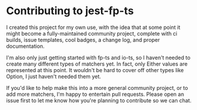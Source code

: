 # Contributing to jest-fp-ts

I created this project for my own use, with the idea that at some point it might become a
fully-maintained community project, complete with ci builds, issue templates, cool badges,
a change log, and proper documentation.

I'm also only just getting started with fp-ts and io-ts, so I haven't needed to create many
different types of matchers yet. In fact, only Either values are represented at this point. It
wouldn't be hard to cover off other types like Option, I just haven't needed them yet.

If you'd like to help make this into a more general community project, or to add more matchers, I'm
happy to entertain pull requests. Please open an issue first to let me know how you're planning
to contribute so we can chat.
